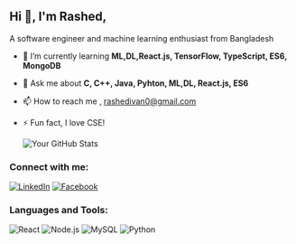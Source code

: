 ## Hi 👋, I'm Rashed,

A  software engineer and machine learning enthusiast from Bangladesh

- 🌱 I’m currently learning **ML,DL,React.js, TensorFlow, TypeScript, ES6, MongoDB**
- 💬 Ask me about **C, C++, Java, Pyhton, ML,DL, React.js, ES6**
- 📫 How to reach me , rashedivan0@gmail.com
- ⚡ Fun fact, I love CSE!

  ![Your GitHub Stats](https://github-readme-stats.vercel.app/api?username=RashedIvan&show_icons=true&theme=dark)

### Connect with me:
[![LinkedIn](https://img.shields.io/badge/-LinkedIn-blue?style=flat&logo=LinkedIn)](https://www.linkedin.com/in/rashedul-islam-4a52b71b0/)
[![Facebook](https://img.shields.io/badge/-Facebook-blue?style=flat&logo=Facebook)](https://www.facebook.com/TheDeveloperRashed)

### Languages and Tools:
![React](https://img.shields.io/badge/-React-black?style=flat&logo=react)
![Node.js](https://img.shields.io/badge/-Node.js-green?style=flat&logo=node.js)
![MySQL](https://img.shields.io/badge/-MySQL-blue?style=flat&logo=mysql)
![Python](https://img.shields.io/badge/-Python-yellow?style=flat&logo=python)

